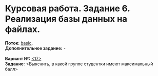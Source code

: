 ﻿# Курсовая работа. Задание 6. Реализация базы данных на файлах.
**Поток:** <ins>basic</ins>.</br>**Дополнительное задание:** -</br></br>**Вариант №:** <ins><17></ins></br>**Задание:** <Выяснить, в какой группе студентки имеют максимальный балл>
